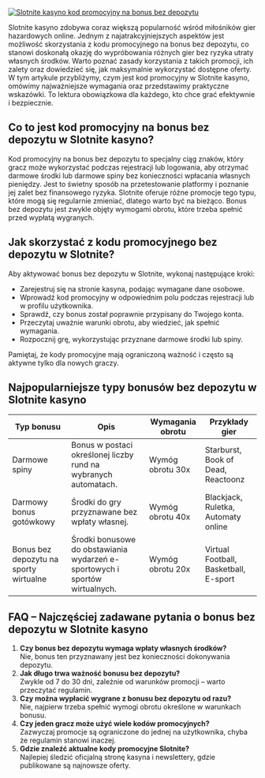 [![Slotnite kasyno kod promocyjny na bonus bez depozytu](https://123-caf.pages.dev/gitsignup.png)](https://vrmoo.ru/Bt82HjjY)

<p>Slotnite kasyno zdobywa coraz większą popularność wśród miłośników gier hazardowych online. Jednym z najatrakcyjniejszych aspektów jest możliwość skorzystania z kodu promocyjnego na bonus bez depozytu, co stanowi doskonałą okazję do wypróbowania różnych gier bez ryzyka utraty własnych środków. Warto poznać zasady korzystania z takich promocji, ich zalety oraz dowiedzieć się, jak maksymalnie wykorzystać dostępne oferty. W tym artykule przybliżymy, czym jest kod promocyjny w Slotnite kasyno, omówimy najważniejsze wymagania oraz przedstawimy praktyczne wskazówki. To lektura obowiązkowa dla każdego, kto chce grać efektywnie i bezpiecznie.</p>  <h2>Co to jest kod promocyjny na bonus bez depozytu w Slotnite kasyno?</h2> <p>Kod promocyjny na bonus bez depozytu to specjalny ciąg znaków, który gracz może wykorzystać podczas rejestracji lub logowania, aby otrzymać darmowe środki lub darmowe spiny bez konieczności wpłacania własnych pieniędzy. Jest to świetny sposób na przetestowanie platformy i poznanie jej zalet bez finansowego ryzyka. Slotnite oferuje różne promocje tego typu, które mogą się regularnie zmieniać, dlatego warto być na bieżąco. Bonus bez depozytu jest zwykle objęty wymogami obrotu, które trzeba spełnić przed wypłatą wygranych.</p>  <h2>Jak skorzystać z kodu promocyjnego bez depozytu w Slotnite?</h2> <p>Aby aktywować bonus bez depozytu w Slotnite, wykonaj następujące kroki:</p> <ul>   <li>Zarejestruj się na stronie kasyna, podając wymagane dane osobowe.</li>   <li>Wprowadź kod promocyjny w odpowiednim polu podczas rejestracji lub w profilu użytkownika.</li>   <li>Sprawdź, czy bonus został poprawnie przypisany do Twojego konta.</li>   <li>Przeczytaj uważnie warunki obrotu, aby wiedzieć, jak spełnić wymagania.</li>   <li>Rozpocznij grę, wykorzystując przyznane darmowe środki lub spiny.</li> </ul> <p>Pamiętaj, że kody promocyjne mają ograniczoną ważność i często są aktywne tylko dla nowych graczy.</p>  <h2>Najpopularniejsze typy bonusów bez depozytu w Slotnite kasyno</h2> <table>   <thead>     <tr>       <th>Typ bonusu</th>       <th>Opis</th>       <th>Wymagania obrotu</th>       <th>Przykłady gier</th>     </tr>   </thead>   <tbody>     <tr>       <td>Darmowe spiny</td>       <td>Bonus w postaci określonej liczby rund na wybranych automatach.</td>       <td>Wymóg obrotu 30x</td>       <td>Starburst, Book of Dead, Reactoonz</td>     </tr>     <tr>       <td>Darmowy bonus gotówkowy</td>       <td>Środki do gry przyznawane bez wpłaty własnej.</td>       <td>Wymóg obrotu 40x</td>       <td>Blackjack, Ruletka, Automaty online</td>     </tr>     <tr>       <td>Bonus bez depozytu na sporty wirtualne</td>       <td>Środki bonusowe do obstawiania wydarzeń e-sportowych i sportów wirtualnych.</td>       <td>Wymóg obrotu 20x</td>       <td>Virtual Football, Basketball, E-sport</td>     </tr>   </tbody> </table>  <h2>FAQ – Najczęściej zadawane pytania o bonus bez depozytu w Slotnite kasyno</h2> <ol>   <li><strong>Czy bonus bez depozytu wymaga wpłaty własnych środków?</strong><br>Nie, bonus ten przyznawany jest bez konieczności dokonywania depozytu.</li>   <li><strong>Jak długo trwa ważność bonusu bez depozytu?</strong><br>Zwykle od 7 do 30 dni, zależnie od warunków promocji – warto przeczytać regulamin.</li>   <li><strong>Czy można wypłacić wygrane z bonusu bez depozytu od razu?</strong><br>Nie, najpierw trzeba spełnić wymogi obrotu określone w warunkach bonusu.</li>   <li><strong>Czy jeden gracz może użyć wiele kodów promocyjnych?</strong><br>Zazwyczaj promocje są ograniczone do jednej na użytkownika, chyba że regulamin stanowi inaczej.</li>   <li><strong>Gdzie znaleźć aktualne kody promocyjne Slotnite?</strong><br>Najlepiej śledzić oficjalną stronę kasyna i newslettery, gdzie publikowane są najnowsze oferty.</li> </ol>